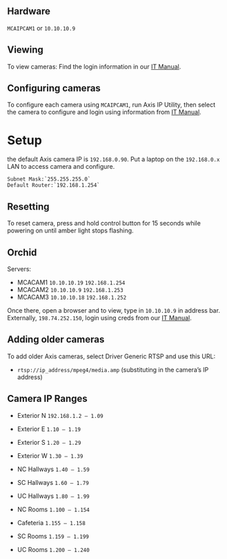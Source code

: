 

## Hardware
`MCAIPCAM1` or `10.10.10.9`

## Viewing
To view cameras:
Find the login information in our [IT Manual](https://docs.google.com/document/d/1FTnrAtKRgohreLQcMQWQcB9kovXHajtX/edit#heading=h.5nez4csxsxs2).


## Configuring cameras
To configure each camera using `MCAIPCAM1`, run Axis IP Utility, then select the  camera to configure and login using information from [IT Manual](https://docs.google.com/document/d/1FTnrAtKRgohreLQcMQWQcB9kovXHajtX/edit#heading=h.5nez4csxsxs2).

# Setup
the default Axis camera IP is `192.168.0.90`.  Put a laptop on the `192.168.0.x` LAN to access camera and configure.

	Subnet Mask:`255.255.255.0`
	Default Router:`192.168.1.254`


## Resetting
To reset camera, press and hold control button for 15 seconds while powering on until amber light stops flashing.


## Orchid

 Servers: 
* MCACAM1   `10.10.10.19`	`192.168.1.254`
* MCACAM2 `10.10.10.9`		`192.168.1.253`
* MCACAM3 `10.10.10.18`		`192.168.1.252`


Once there, open a browser and to view, type in `10.10.10.9` in address bar.  Externally, `198.74.252.150`, login using creds from our [IT Manual](https://docs.google.com/document/d/1FTnrAtKRgohreLQcMQWQcB9kovXHajtX/edit#heading=h.5nez4csxsxs2).

## Adding older cameras
To add older Axis cameras, select Driver Generic RTSP and use this URL: 
* `rtsp://ip_address/mpeg4/media.amp` 		(substituting in the camera’s IP address)


## Camera IP Ranges

* Exterior N		`192.168.1.2 – 1.09`
* Exterior E		`1.10 – 1.19`
* Exterior S		`1.20 – 1.29`
* Exterior W		`1.30 – 1.39`


* NC Hallways 	`1.40 – 1.59`
* SC Hallways	`1.60 – 1.79`
* UC Hallways	`1.80 – 1.99`
* NC Rooms		`1.100 – 1.154`
* Cafeteria		`1.155 – 1.158`
* SC Rooms		`1.159 – 1.199`
* UC Rooms		`1.200 – 1.240`
	
